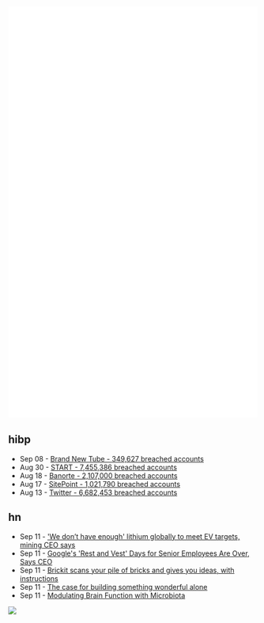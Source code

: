 ![Metrics](https://raw.githubusercontent.com/phixion/phixion/master/metrics.svg)

## hibp

<!--
for https://github.com/phixion/phixion/blob/main/.github/workflows/feeds.yml
-->
<!--START_SECTION:haveibeenpwnd-->
- Sep 08 - [Brand New Tube - 349,627 breached accounts](https://haveibeenpwned.com/PwnedWebsites#BrandNewTube)
- Aug 30 - [START - 7,455,386 breached accounts](https://haveibeenpwned.com/PwnedWebsites#Start)
- Aug 18 - [Banorte - 2,107,000 breached accounts](https://haveibeenpwned.com/PwnedWebsites#Banorte)
- Aug 17 - [SitePoint - 1,021,790 breached accounts](https://haveibeenpwned.com/PwnedWebsites#SitePoint)
- Aug 13 - [Twitter - 6,682,453 breached accounts](https://haveibeenpwned.com/PwnedWebsites#Twitter)
<!--END_SECTION:haveibeenpwnd-->

## hn

<!--
for https://github.com/phixion/phixion/blob/main/.github/workflows/feeds.yml
-->
<!--START_SECTION:hn-->
- Sep 11 - ['We don’t have enough' lithium globally to meet EV targets, mining CEO says](https://finance.yahoo.com/news/lithium-supply-ev-targets-miner-181513161.html)
- Sep 11 - [Google's 'Rest and Vest' Days for Senior Employees Are Over, Says CEO](https://www.inc.com/nick-hobson/googles-rest-vest-days-for-sr-employees-are-over-says-ceo-its-a-brilliant-idea.html)
- Sep 11 - [Brickit scans your pile of bricks and gives you ideas, with instructions](https://brickit.app/)
- Sep 11 - [The case for building something wonderful alone](https://derw.substack.com/p/the-case-for-building-something-wonderful)
- Sep 11 - [Modulating Brain Function with Microbiota](https://www.science.org/doi/10.1126/science.abo4220)
<!--END_SECTION:hn-->

<!--
for https://yhype.me
-->
![](https://hit.yhype.me/github/profile?user_id=13013670)
